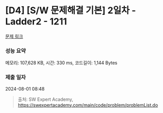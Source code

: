 # [D4] [S/W 문제해결 기본] 2일차 - Ladder2 - 1211 

[문제 링크](https://swexpertacademy.com/main/code/problem/problemDetail.do?contestProbId=AV14BgD6AEECFAYh) 

### 성능 요약

메모리: 107,628 KB, 시간: 330 ms, 코드길이: 1,144 Bytes

### 제출 일자

2024-08-01 08:48



> 출처: SW Expert Academy, https://swexpertacademy.com/main/code/problem/problemList.do